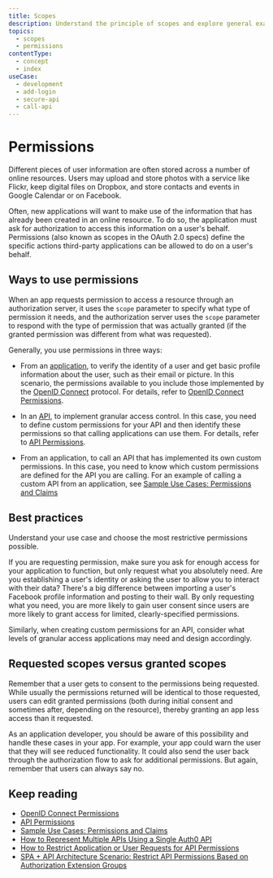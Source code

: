 ```yaml
---
title: Scopes
description: Understand the principle of scopes and explore general examples of their use.
topics:
  - scopes
  - permissions
contentType:
  - concept
  - index
useCase:
  - development
  - add-login
  - secure-api
  - call-api
---
```

# Permissions

Different pieces of user information are often stored across a number of online resources. Users may upload and store photos with a service like Flickr, keep digital files on Dropbox, and store contacts and events in Google Calendar or on Facebook.

Often, new applications will want to make use of the information that has already been created in an online resource. To do so, the application must ask for authorization to access this information on a user's behalf. Permissions (also known as scopes in the OAuth 2.0 specs) define the specific actions third-party applications can be allowed to do on a user's behalf.

## Ways to use permissions

When an app requests permission to access a resource through an authorization server, it uses the `scope` parameter to specify what type of permission it needs, and the authorization server uses the `scope` parameter to respond with the type of permission that was actually granted (if the granted permission was different from what was requested).

Generally, you use permissions in three ways:

* From an [application](/applications), to verify the identity of a user and get basic profile information about the user, such as their email or picture. In this scenario, the permissions available to you include those implemented by the [OpenID Connect](/protocols/oidc) protocol. For details, refer to [OpenID Connect Permissions](/scopes/current/oidc-scopes).

* In an [API](/apis), to implement granular access control. In this case, you need to define custom permissions for your API and then identify these permissions so that calling applications can use them. For details, refer to [API Permissions](/scopes/current/api-scopes).

* From an application, to call an API that has implemented its own custom permissions. In this case, you need to know which custom permissions are defined for the API you are calling. For an example of calling a custom API from an application, see [Sample Use Cases: Permissions and Claims](/scopes/current/sample-use-cases#request-custom-API-access)

## Best practices

Understand your use case and choose the most restrictive permissions possible. 

If you are requesting permission, make sure you ask for enough access for your application to function, but only request what you absolutely need. Are you establishing a user's identity or asking the user to allow you to interact with their data? There's a big difference between importing a user's Facebook profile information and posting to their wall. By only requesting what you need, you are more likely to gain user consent since users are more likely to grant access for limited, clearly-specified permissions. 

Similarly, when creating custom permissions for an API, consider what levels of granular access applications may need and design accordingly.

## Requested scopes versus granted scopes

Remember that a user gets to consent to the permissions being requested. While usually the permissions returned will be identical to those requested, users can edit granted permissions (both during initial consent and sometimes after, depending on the resource), thereby granting an app less access than it requested. 

As an application developer, you should be aware of this possibility and handle these cases in your app. For example, your app could warn the user that they will see reduced functionality. It could also send the user back through the authorization flow to ask for additional permissions. But again, remember that users can always say no.

## Keep reading

- [OpenID Connect Permissions](/scopes/current/oidc-scopes)
- [API Permissions](/scopes/current/api-scopes)
- [Sample Use Cases: Permissions and Claims](/scopes/current/sample-use-cases)
- [How to Represent Multiple APIs Using a Single Auth0 API](/api-auth/tutorials/represent-multiple-apis)
- [How to Restrict Application or User Requests for API Permissions](/api-auth/restrict-requests-for-scopes)
- [SPA + API Architecture Scenario: Restrict API Permissions Based on Authorization Extension Groups](/architecture-scenarios/spa-api/part-2#configure-the-authorization-extension)
